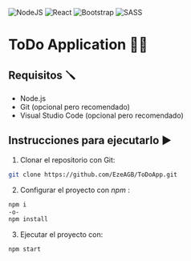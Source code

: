 ![NodeJS](https://img.shields.io/badge/node.js-6DA55F?style=for-the-badge&logo=node.js&logoColor=white)
![React](https://img.shields.io/badge/react-%2320232a.svg?style=for-the-badge&logo=react&logoColor=%2361DAFB)
![Bootstrap](https://img.shields.io/badge/bootstrap-%238511FA.svg?style=for-the-badge&logo=bootstrap&logoColor=white)
![SASS](https://img.shields.io/badge/SASS-hotpink.svg?style=for-the-badge&logo=SASS&logoColor=white)

# ToDo Application 📄💡

## Requisitos 🪛

* Node.js
* Git (opcional pero recomendado)
* Visual Studio Code (opcional pero recomendado)

## Instrucciones para ejecutarlo ▶️

1. Clonar el repositorio con Git:
```bash
git clone https://github.com/EzeAGB/ToDoApp.git
```
2. Configurar el proyecto con _npm_ :
```bash
npm i
-o-
npm install
```
3. Ejecutar el proyecto con:
```bash
npm start
```